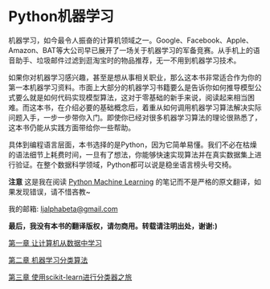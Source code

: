 # Python机器学习

机器学习，如今最令人振奋的计算机领域之一。Google、Facebook、Apple、Amazon、BAT等大公司早已展开了一场关于机器学习的军备竞赛。从手机上的语音助手、垃圾邮件过滤到逛淘宝时的物品推荐，无一不用到机器学习技术。

如果你对机器学习感兴趣，甚至是想从事相关职业，那么这本书非常适合作为你的第一本机器学习资料。市面上大部分的机器学习书籍要么是告诉你如何推导模型公式要么就是如何代码实现模型算法，这对于零基础的新手来说，阅读起来相当困难。而这本书，在介绍必要的基础概念后，着重从如何调用机器学习算法解决实际问题入手，一步一步带你入门。即使你已经对很多机器学习算法的理论很熟悉了，这本书仍能从实践方面带给你一些帮助。

具体到编程语言层面，本书选择的是Python，因为它简单易懂。我们不必在枯燥的语法细节上耗费时间，一旦有了想法，你能够快速实现算法并在真实数据集上进行验证。在整个数据科学领域，Python都可以说是稳坐语言榜头号交椅。

**注意** 这是我在阅读 [Python Machine Learning](https://www.amazon.com/Python-Machine-Learning-Sebastian-Raschka/dp/1783555130) 的笔记而不是严格的原文翻译，如果发现错误，请不惜吝教~

我的邮箱: ljalphabeta@gmail.com

**最后，我没有本书的翻译版权，请勿商用。转载请注明出处，谢谢:\)**


[第一章 让计算机从数据中学习](https://github.com/basicv8vc/Python-Machine-Learning-zh/blob/master/%E7%AC%AC%E4%B8%80%E7%AB%A0/%E7%AC%AC%E4%B8%80%E7%AB%A0%20%E8%AE%A9%E8%AE%A1%E7%AE%97%E6%9C%BA%E4%BB%8E%E6%95%B0%E6%8D%AE%E4%B8%AD%E5%AD%A6%E4%B9%A0.ipynb)

[第二章 机器学习分类算法](https://github.com/basicv8vc/Python-Machine-Learning-zh/blob/master/%E7%AC%AC%E4%BA%8C%E7%AB%A0/%E6%9C%BA%E5%99%A8%E5%AD%A6%E4%B9%A0%E5%88%86%E7%B1%BB%E7%AE%97%E6%B3%95.ipynb)

[第三章 使用scikit-learn进行分类器之旅](https://github.com/basicv8vc/Python-Machine-Learning-zh/blob/master/%E7%AC%AC%E4%B8%89%E7%AB%A0/%E4%BD%BF%E7%94%A8Scikit-learn%E8%BF%9B%E8%A1%8C%E5%88%86%E7%B1%BB%E5%99%A8%E4%B9%8B%E6%97%85.ipynb)


